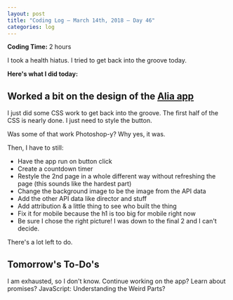 ```yaml
---
layout: post
title: "Coding Log — March 14th, 2018 — Day 46"
categories: log
---
```


**Coding Time:** 2 hours

I took a health hiatus. I tried to get back into the groove today.

**Here's what I did today:**

## Worked a bit on the design of the [Alia app](http://alia.glitch.me)

I just did some CSS work to get back into the groove. The first half of the CSS is nearly done. I just need to style the button.

Was some of that work Photoshop-y? Why yes, it was.

Then, I have to still:

* Have the app run on button click
* Create a countdown timer
* Restyle the 2nd page in a whole different way without refreshing the page (this sounds like the hardest part)
* Change the background image to be the image from the API data
* Add the other API data like director and stuff
* Add attribution & a little thing to see who built the thing 
* Fix it for mobile because the h1 is too big for mobile right now
* Be sure I chose the right picture! I was down to the final 2 and I can't decide.

There's a lot left to do. 

## Tomorrow's To-Do's

I am exhausted, so I don't know. Continue working on the app? Learn about promises? JavaScript: Understanding the Weird Parts?
